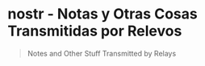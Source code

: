 # nostr - Notas y Otras Cosas Transmitidas por Relevos
> Notes and Other Stuff Transmitted by Relays
